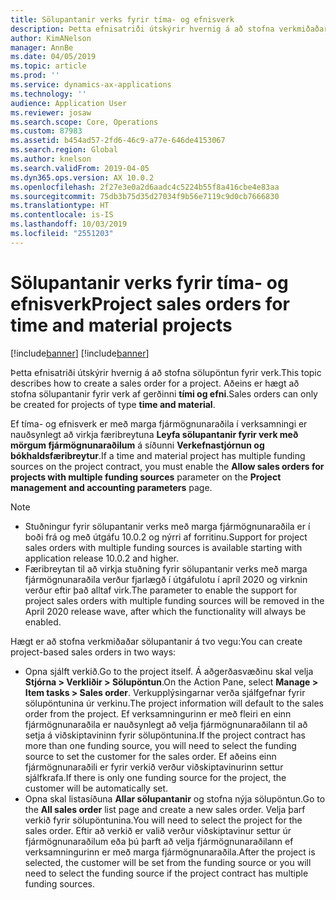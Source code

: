 ```yaml
---
title: Sölupantanir verks fyrir tíma- og efnisverk
description: Þetta efnisatriði útskýrir hvernig á að stofna verkmiðaðar sölupantanir fyrir tíma- og efnisverk.
author: KimANelson
manager: AnnBe
ms.date: 04/05/2019
ms.topic: article
ms.prod: ''
ms.service: dynamics-ax-applications
ms.technology: ''
audience: Application User
ms.reviewer: josaw
ms.search.scope: Core, Operations
ms.custom: 87983
ms.assetid: b454ad57-2fd6-46c9-a77e-646de4153067
ms.search.region: Global
ms.author: knelson
ms.search.validFrom: 2019-04-05
ms.dyn365.ops.version: AX 10.0.2
ms.openlocfilehash: 2f27e3e0a2d6aadc4c5224b55f8a416cbe4e83aa
ms.sourcegitcommit: 75db3b75d35d27034f9b56e7119c9d0cb7666830
ms.translationtype: HT
ms.contentlocale: is-IS
ms.lasthandoff: 10/03/2019
ms.locfileid: "2551203"
---
```

# <a name="project-sales-orders-for-time-and-material-projects"></a><span data-ttu-id="ffbf4-103">Sölupantanir verks fyrir tíma- og efnisverk</span><span class="sxs-lookup"><span data-stu-id="ffbf4-103">Project sales orders for time and material projects</span></span>

[!include[banner](../includes/banner.md)]
[!include[banner](../includes/preview-banner.md)]

<span data-ttu-id="ffbf4-104">Þetta efnisatriði útskýrir hvernig á að stofna sölupöntun fyrir verk.</span><span class="sxs-lookup"><span data-stu-id="ffbf4-104">This topic describes how to create a sales order for a project.</span></span> <span data-ttu-id="ffbf4-105">Aðeins er hægt að stofna sölupantanir fyrir verk af gerðinni **tími og efni**.</span><span class="sxs-lookup"><span data-stu-id="ffbf4-105">Sales orders can only be created for projects of type **time and material**.</span></span>

<span data-ttu-id="ffbf4-106">Ef tíma- og efnisverk er með marga fjármögnunaraðila í verksamningi er nauðsynlegt að virkja færibreytuna **Leyfa sölupantanir fyrir verk með mörgum fjármögnunaraðilum** á síðunni **Verkefnastjórnun og bókhaldsfæribreytur**.</span><span class="sxs-lookup"><span data-stu-id="ffbf4-106">If a time and material project has multiple funding sources on the project contract, you must enable the **Allow sales orders for projects with multiple funding sources** parameter on the **Project management and accounting parameters** page.</span></span> 

> [!NOTE]
> - <span data-ttu-id="ffbf4-107">Stuðningur fyrir sölupantanir verks með marga fjármögnunaraðila er í boði frá og með útgáfu 10.0.2 og nýrri af forritinu.</span><span class="sxs-lookup"><span data-stu-id="ffbf4-107">Support for project sales orders with multiple funding sources is available starting with application release 10.0.2 and higher.</span></span>
> - <span data-ttu-id="ffbf4-108">Færibreytan til að virkja stuðning fyrir sölupantanir verks með marga fjármögnunaraðila verður fjarlægð í útgáfulotu í apríl 2020 og virknin verður eftir það alltaf virk.</span><span class="sxs-lookup"><span data-stu-id="ffbf4-108">The parameter to enable the support for project sales orders with multiple funding sources will be removed in the April 2020 release wave, after which the functionality will always be enabled.</span></span>

<span data-ttu-id="ffbf4-109">Hægt er að stofna verkmiðaðar sölupantanir á tvo vegu:</span><span class="sxs-lookup"><span data-stu-id="ffbf4-109">You can create project-based sales orders in two ways:</span></span>

- <span data-ttu-id="ffbf4-110">Opna sjálft verkið.</span><span class="sxs-lookup"><span data-stu-id="ffbf4-110">Go to the project itself.</span></span> <span data-ttu-id="ffbf4-111">Á aðgerðasvæðinu skal velja **Stjórna > Verkliðir > Sölupöntun**.</span><span class="sxs-lookup"><span data-stu-id="ffbf4-111">On the Action Pane, select **Manage > Item tasks > Sales order**.</span></span> <span data-ttu-id="ffbf4-112">Verkupplýsingarnar verða sjálfgefnar fyrir sölupöntunina úr verkinu.</span><span class="sxs-lookup"><span data-stu-id="ffbf4-112">The project information will default to the sales order from the project.</span></span> <span data-ttu-id="ffbf4-113">Ef verksamningurinn er með fleiri en einn fjármögnunaraðila er nauðsynlegt að velja fjármögnunaraðilann til að setja á viðskiptavininn fyrir sölupöntunina.</span><span class="sxs-lookup"><span data-stu-id="ffbf4-113">If the project contract has more than one funding source, you will need to select the funding source to set the customer for the sales order.</span></span> <span data-ttu-id="ffbf4-114">Ef aðeins einn fjármögnunaraðili er fyrir verkið verður viðskiptavinurinn settur sjálfkrafa.</span><span class="sxs-lookup"><span data-stu-id="ffbf4-114">If there is only one funding source for the project, the customer will be automatically set.</span></span>
- <span data-ttu-id="ffbf4-115">Opna skal listasíðuna **Allar sölupantanir** og stofna nýja sölupöntun.</span><span class="sxs-lookup"><span data-stu-id="ffbf4-115">Go to the **All sales order** list page and create a new sales order.</span></span> <span data-ttu-id="ffbf4-116">Velja þarf verkið fyrir sölupöntunina.</span><span class="sxs-lookup"><span data-stu-id="ffbf4-116">You will need to select the project for the sales order.</span></span> <span data-ttu-id="ffbf4-117">Eftir að verkið er valið verður viðskiptavinur settur úr fjármögnunaraðilum eða þú þarft að velja fjármögnunaraðilann ef verksamningurinn er með marga fjármögnunaraðila.</span><span class="sxs-lookup"><span data-stu-id="ffbf4-117">After the project is selected, the customer will be set from the funding source or you will need to select the funding source if the project contract has multiple funding sources.</span></span>

